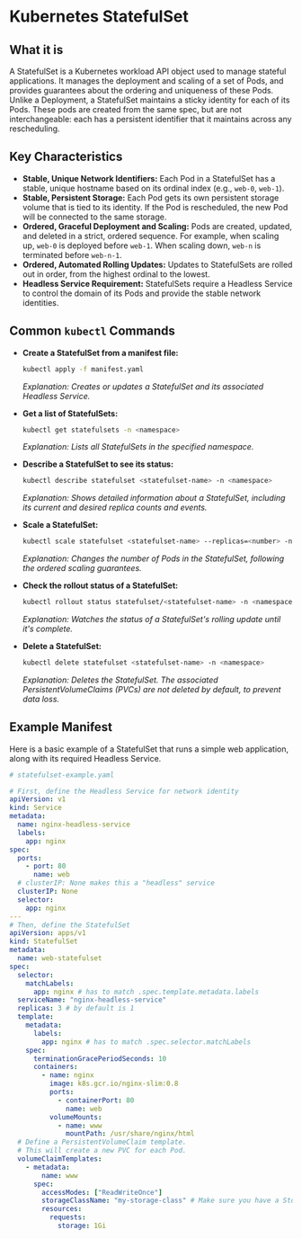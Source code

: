 # Kubernetes StatefulSet

## What it is

A StatefulSet is a Kubernetes workload API object used to manage stateful applications. It manages the deployment and scaling of a set of Pods, and provides guarantees about the ordering and uniqueness of these Pods. Unlike a Deployment, a StatefulSet maintains a sticky identity for each of its Pods. These pods are created from the same spec, but are not interchangeable: each has a persistent identifier that it maintains across any rescheduling.

## Key Characteristics

- **Stable, Unique Network Identifiers:** Each Pod in a StatefulSet has a stable, unique hostname based on its ordinal index (e.g., `web-0`, `web-1`).
- **Stable, Persistent Storage:** Each Pod gets its own persistent storage volume that is tied to its identity. If the Pod is rescheduled, the new Pod will be connected to the same storage.
- **Ordered, Graceful Deployment and Scaling:** Pods are created, updated, and deleted in a strict, ordered sequence. For example, when scaling up, `web-0` is deployed before `web-1`. When scaling down, `web-n` is terminated before `web-n-1`.
- **Ordered, Automated Rolling Updates:** Updates to StatefulSets are rolled out in order, from the highest ordinal to the lowest.
- **Headless Service Requirement:** StatefulSets require a Headless Service to control the domain of its Pods and provide the stable network identities.

## Common `kubectl` Commands

- **Create a StatefulSet from a manifest file:**

  ```bash
  kubectl apply -f manifest.yaml
  ```

  _Explanation: Creates or updates a StatefulSet and its associated Headless Service._

- **Get a list of StatefulSets:**

  ```bash
  kubectl get statefulsets -n <namespace>
  ```

  _Explanation: Lists all StatefulSets in the specified namespace._

- **Describe a StatefulSet to see its status:**

  ```bash
  kubectl describe statefulset <statefulset-name> -n <namespace>
  ```

  _Explanation: Shows detailed information about a StatefulSet, including its current and desired replica counts and events._

- **Scale a StatefulSet:**

  ```bash
  kubectl scale statefulset <statefulset-name> --replicas=<number> -n <namespace>
  ```

  _Explanation: Changes the number of Pods in the StatefulSet, following the ordered scaling guarantees._

- **Check the rollout status of a StatefulSet:**

  ```bash
  kubectl rollout status statefulset/<statefulset-name> -n <namespace>
  ```

  _Explanation: Watches the status of a StatefulSet's rolling update until it's complete._

- **Delete a StatefulSet:**
  ```bash
  kubectl delete statefulset <statefulset-name> -n <namespace>
  ```
  _Explanation: Deletes the StatefulSet. The associated PersistentVolumeClaims (PVCs) are not deleted by default, to prevent data loss._

## Example Manifest

Here is a basic example of a StatefulSet that runs a simple web application, along with its required Headless Service.

```yaml
# statefulset-example.yaml

# First, define the Headless Service for network identity
apiVersion: v1
kind: Service
metadata:
  name: nginx-headless-service
  labels:
    app: nginx
spec:
  ports:
    - port: 80
      name: web
  # clusterIP: None makes this a "headless" service
  clusterIP: None
  selector:
    app: nginx
---
# Then, define the StatefulSet
apiVersion: apps/v1
kind: StatefulSet
metadata:
  name: web-statefulset
spec:
  selector:
    matchLabels:
      app: nginx # has to match .spec.template.metadata.labels
  serviceName: "nginx-headless-service"
  replicas: 3 # by default is 1
  template:
    metadata:
      labels:
        app: nginx # has to match .spec.selector.matchLabels
    spec:
      terminationGracePeriodSeconds: 10
      containers:
        - name: nginx
          image: k8s.gcr.io/nginx-slim:0.8
          ports:
            - containerPort: 80
              name: web
          volumeMounts:
            - name: www
              mountPath: /usr/share/nginx/html
  # Define a PersistentVolumeClaim template.
  # This will create a new PVC for each Pod.
  volumeClaimTemplates:
    - metadata:
        name: www
      spec:
        accessModes: ["ReadWriteOnce"]
        storageClassName: "my-storage-class" # Make sure you have a StorageClass
        resources:
          requests:
            storage: 1Gi
```
